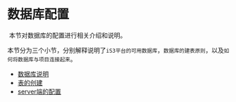 # 数据库配置



​	本节对数据库的配置进行相关介绍和说明。

​	本节分为三个小节，分别解释说明了`iS3平台的可用数据库`，`数据库的建表原则`，以及`如何将数据库与项目连接起来`。



   * [数据库说明](./part2/detail1.md)
   * [表的创建](./part2/detail2.md)
   * [server端的配置](./part2/detail3.md)

